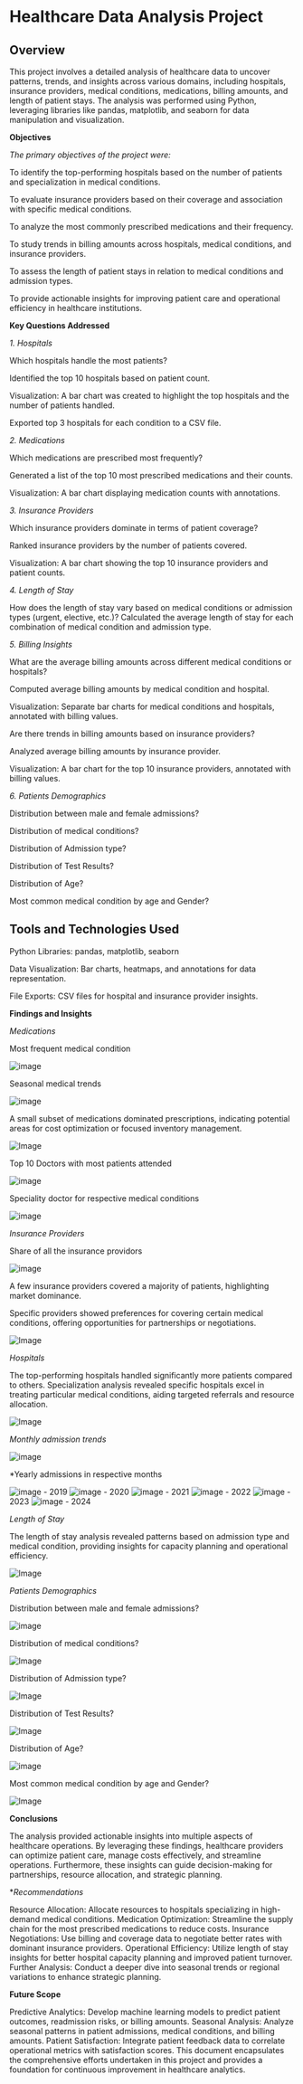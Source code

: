 # **Healthcare Data Analysis Project**

## **Overview**

This project involves a detailed analysis of healthcare data to uncover patterns, trends, and insights across various domains, including hospitals, insurance providers, medical conditions, medications, billing amounts, and length of patient stays. The analysis was performed using Python, leveraging libraries like pandas, matplotlib, and seaborn for data manipulation and visualization.

**Objectives**

*The primary objectives of the project were:*

To identify the top-performing hospitals based on the number of patients and specialization in medical conditions.

To evaluate insurance providers based on their coverage and association with specific medical conditions.

To analyze the most commonly prescribed medications and their frequency.

To study trends in billing amounts across hospitals, medical conditions, and insurance providers.

To assess the length of patient stays in relation to medical conditions and admission types.

To provide actionable insights for improving patient care and operational efficiency in healthcare institutions.

**Key Questions Addressed**

*1. Hospitals*

Which hospitals handle the most patients?

Identified the top 10 hospitals based on patient count.

Visualization: A bar chart was created to highlight the top hospitals and the number of patients handled.

Exported top 3 hospitals for each condition to a CSV file.

*2. Medications*

Which medications are prescribed most frequently?

Generated a list of the top 10 most prescribed medications and their counts.

Visualization: A bar chart displaying medication counts with annotations.

*3. Insurance Providers*

Which insurance providers dominate in terms of patient coverage?

Ranked insurance providers by the number of patients covered.

Visualization: A bar chart showing the top 10 insurance providers and patient counts.

*4. Length of Stay*

How does the length of stay vary based on medical conditions or admission types (urgent, elective, etc.)?
Calculated the average length of stay for each combination of medical condition and admission type.

*5. Billing Insights*

What are the average billing amounts across different medical conditions or hospitals?

Computed average billing amounts by medical condition and hospital.

Visualization: Separate bar charts for medical conditions and hospitals, annotated with billing values.

Are there trends in billing amounts based on insurance providers?

Analyzed average billing amounts by insurance provider.

Visualization: A bar chart for the top 10 insurance providers, annotated with billing values.

*6. Patients Demographics*

Distribution between male and female admissions?

Distribution of medical conditions?

Distribution of Admission type?

Distribution of Test Results?

Distribution of Age?

Most common medical condition by age and Gender?


## **Tools and Technologies Used**

Python Libraries: pandas, matplotlib, seaborn

Data Visualization: Bar charts, heatmaps, and annotations for data representation.

File Exports: CSV files for hospital and insurance provider insights.

**Findings and Insights**

*Medications*

Most frequent medical condition

![image](https://github.com/user-attachments/assets/67d9342e-9908-4219-a2dc-b7154d009a40)

Seasonal medical trends

![image](https://github.com/user-attachments/assets/3ab6c406-29f0-42c3-92fc-c321df8b9f47)


A small subset of medications dominated prescriptions, indicating potential areas for cost optimization or focused inventory management.

![Image](https://github.com/user-attachments/assets/6a7ae3d3-c1fa-404e-b2ef-e343b9f38f97)

Top 10 Doctors with most patients attended

![image](https://github.com/user-attachments/assets/272753df-5a1e-412d-97a9-9ee2ec268ab5)

Speciality doctor for respective medical conditions

![image](https://github.com/user-attachments/assets/3d437d72-8e7b-4aa9-8adc-2ed3c863ce46)

*Insurance Providers*

Share of all the insurance providors

![image](https://github.com/user-attachments/assets/93a6152c-3315-4511-a2f7-fdab06458c98)



A few insurance providers covered a majority of patients, highlighting market dominance.

Specific providers showed preferences for covering certain medical conditions, offering opportunities for partnerships or negotiations.

![Image](https://github.com/user-attachments/assets/a432a3ec-19ff-40b4-a2dd-0e9356839841)

*Hospitals*

The top-performing hospitals handled significantly more patients compared to others.
Specialization analysis revealed specific hospitals excel in treating particular medical conditions, aiding targeted referrals and resource allocation.

![Image](https://github.com/user-attachments/assets/bf126cbc-719b-4653-8851-7af0a0f4129b)

*Monthly admission trends*

![image](https://github.com/user-attachments/assets/5a947b38-0112-4d00-bf3c-bbd3b254b48a)

*Yearly admissions in respective months

![image](https://github.com/user-attachments/assets/05b2f9f6-21f6-442c-a5fe-cc8acf5c2c97) - 2019
![image](https://github.com/user-attachments/assets/7b6a2ef4-492c-4c52-b483-37cee75b1fc7) - 2020
![image](https://github.com/user-attachments/assets/b902f833-28c7-4d14-bf3d-878bd6f7e81e) - 2021
![image](https://github.com/user-attachments/assets/c5c3e7a3-0f6e-44a9-96cb-cdb401451e21) - 2022
![image](https://github.com/user-attachments/assets/73c03882-beff-49a0-989f-2fdba4c92561) - 2023
![image](https://github.com/user-attachments/assets/af43e395-c72e-416f-bd0c-deb6a0988bbf) - 2024


*Length of Stay*

The length of stay analysis revealed patterns based on admission type and medical condition, providing insights for capacity planning and operational efficiency.

![Image](https://github.com/user-attachments/assets/28408549-68a2-4c70-bcca-a79ef8c5ea0c)

*Patients Demographics*

Distribution between male and female admissions?

![image](https://github.com/user-attachments/assets/1a1215cd-ec0d-4b21-b761-0a6c4a3e4db3)

Distribution of medical conditions?

![Image](https://github.com/user-attachments/assets/d425fae8-446b-47d1-9174-e64e787f5ce9)

Distribution of Admission type?

![Image](https://github.com/user-attachments/assets/f9ecf717-588f-4756-8f8a-49c966ec36da)

Distribution of Test Results?

![Image](https://github.com/user-attachments/assets/977eb872-b10a-45e3-b00f-8551dbaec196)

Distribution of Age?

![image](https://github.com/user-attachments/assets/470c4355-0e5a-4da1-967e-b4e4f8d9f18d)

Most common medical condition by age and Gender?

![Image](https://github.com/user-attachments/assets/4fc76366-b4cd-4e28-99a5-5a98a1f54786)

**Conclusions**

The analysis provided actionable insights into multiple aspects of healthcare operations. By leveraging these findings, healthcare providers can optimize patient care, manage costs effectively, and streamline operations. Furthermore, these insights can guide decision-making for partnerships, resource allocation, and strategic planning.

**Recommendations*

Resource Allocation: Allocate resources to hospitals specializing in high-demand medical conditions.
Medication Optimization: Streamline the supply chain for the most prescribed medications to reduce costs.
Insurance Negotiations: Use billing and coverage data to negotiate better rates with dominant insurance providers.
Operational Efficiency: Utilize length of stay insights for better hospital capacity planning and improved patient turnover.
Further Analysis: Conduct a deeper dive into seasonal trends or regional variations to enhance strategic planning.

**Future Scope**

Predictive Analytics: Develop machine learning models to predict patient outcomes, readmission risks, or billing amounts.
Seasonal Analysis: Analyze seasonal patterns in patient admissions, medical conditions, and billing amounts.
Patient Satisfaction: Integrate patient feedback data to correlate operational metrics with satisfaction scores.
This document encapsulates the comprehensive efforts undertaken in this project and provides a foundation for continuous improvement in healthcare analytics.

